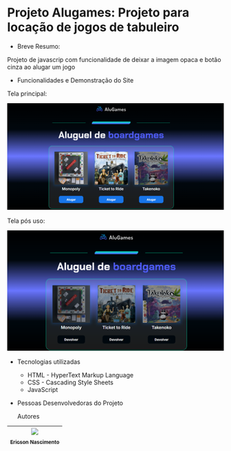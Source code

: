# Projeto Alugames: Projeto para locação de jogos de tabuleiro

* Breve Resumo:

Projeto de javascrip com funcionalidade de deixar a imagem opaca e botão cinza ao alugar um jogo

* Funcionalidades e Demonstração do Site

Tela principal:

![alt text](image.png)

Tela pós uso:

![alt text](image-1.png)

* Tecnologias utilizadas

  * HTML - HyperText Markup Language
  * CSS - Cascading Style Sheets
  * JavaScript

* Pessoas Desenvolvedoras do Projeto

  Autores

| [<img loading="lazy" src="https://avatars.githubusercontent.com/u/9308189?v=4" width=115><br><sub>Ericson Nascimento</sub>](https://github.com/ericsonnascimento) |
| :---: |